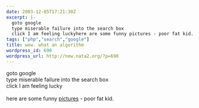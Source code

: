 ```yaml
---
date: 2003-12-05T17:21:30Z
excerpt: |-
  goto google
  type miserable failure into the search box
  click I am feeling luckyhere are some funny pictures - poor fat kid.
tags: ["php","search","google"]
title: wow. what an algorithm
wordpress_id: 690
wordpress_url: http://new.nata2.org/?p=690
---
```


goto google<br/>
type miserable failure into the search box<bR>
click I am feeling lucky<br/><br/>here are some funny <a href="http://www.revscene.net/forums/showthread.php?s=eabe19d6ada52ac1b7cce4bfed338945&threadid=167092&perpage=40&pagenumber=1">pictures</a> - poor fat kid.
